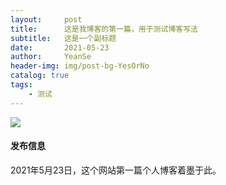 ```yaml
---
layout:     post
title:      这是我博客的第一篇，用于测试博客写法
subtitle:   这是一个副标题
date:       2021-05-23
author:     YeanSe
header-img: img/post-bg-YesOrNo
catalog: true
tags:
    - 测试
---
```


![]({{site.baseurl}}/img/about-touch-icon.png)

#### 发布信息

2021年5月23日，这个网站第一篇个人博客着墨于此。

<!-- * 百度贴吧：[三叶草国际语](https://tieba.baidu.com/p/6009002082)
* 知乎专栏：[三叶草国际语概述（V0.6）](https://zhuanlan.zhihu.com/p/46039432)

#### 三叶语特点

融合中西语言的人造国际语。

* 单词中含有中文韵母成分（词韵），便于中国人学习和记忆。

* 语音倾向于英文和中文的结合，易于发声。

* 语法简洁，核心部分即谓词变化为固定次序，“将不已在被动”六个字即可概况。

#### 完成进度

* 语音基本完成，完成度99%。

* 语法主体完成，完成度80%。

* 词汇中语辅词基本完成，其它基本词部分完成，完成度<50%。 -->
